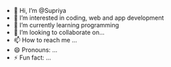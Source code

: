 - 👋 Hi, I’m @Supriya
- 👀 I’m interested in coding, web and app development 
- 🌱 I’m currently learning programming 
- 💞️ I’m looking to collaborate on...
- 📫 How to reach me ...
- 😄 Pronouns: ...
- ⚡ Fun fact: ...

<!---
Supriya001-u/Supriya001-u is a ✨ special ✨ repository because its `README.md` (this file) appears on your GitHub profile.
You can click the Preview link to take a look at your changes.
--->
